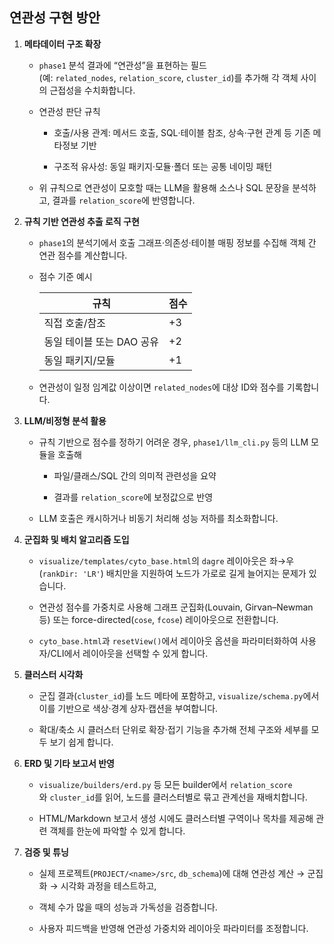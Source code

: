 ## 연관성 구현 방안

1. **메타데이터 구조 확장**
   
   - `phase1` 분석 결과에 “연관성”을 표현하는 필드(예: `related_nodes`, `relation_score`, `cluster_id`)를 추가해 각 객체 사이의 근접성을 수치화합니다.
   
   - 연관성 판단 규칙
     
     - 호출/사용 관계: 메서드 호출, SQL‧테이블 참조, 상속·구현 관계 등 기존 메타정보 기반
     
     - 구조적 유사성: 동일 패키지·모듈·폴더 또는 공통 네이밍 패턴
   
   - 위 규칙으로 연관성이 모호할 때는 LLM을 활용해 소스나 SQL 문장을 분석하고, 결과를 `relation_score`에 반영합니다.

2. **규칙 기반 연관성 추출 로직 구현**
   
   - `phase1`의 분석기에서 호출 그래프·의존성·테이블 매핑 정보를 수집해 객체 간 연관 점수를 계산합니다.
   
   - 점수 기준 예시
     
     | 규칙               | 점수  |
     | ---------------- | --- |
     | 직접 호출/참조         | +3  |
     | 동일 테이블 또는 DAO 공유 | +2  |
     | 동일 패키지/모듈        | +1  |
   
   - 연관성이 일정 임계값 이상이면 `related_nodes`에 대상 ID와 점수를 기록합니다.

3. **LLM/비정형 분석 활용**
   
   - 규칙 기반으로 점수를 정하기 어려운 경우, `phase1/llm_cli.py` 등의 LLM 모듈을 호출해
     
     - 파일/클래스/SQL 간의 의미적 관련성을 요약
     
     - 결과를 `relation_score`에 보정값으로 반영
   
   - LLM 호출은 캐시하거나 비동기 처리해 성능 저하를 최소화합니다.

4. **군집화 및 배치 알고리즘 도입**
   
   - `visualize/templates/cyto_base.html`의 `dagre` 레이아웃은 좌→우(`rankDir: 'LR'`) 배치만을 지원하여 노드가 가로로 길게 늘어지는 문제가 있습니다.
   
   - 연관성 점수를 가중치로 사용해 그래프 군집화(Louvain, Girvan–Newman 등) 또는 force-directed(`cose`, `fcose`) 레이아웃으로 전환합니다.
   
   - `cyto_base.html`과 `resetView()`에서 레이아웃 옵션을 파라미터화하여 사용자/CLI에서 레이아웃을 선택할 수 있게 합니다.

5. **클러스터 시각화**
   
   - 군집 결과(`cluster_id`)를 노드 메타에 포함하고, `visualize/schema.py`에서 이를 기반으로 색상·경계 상자·캡션을 부여합니다.
   
   - 확대/축소 시 클러스터 단위로 확장·접기 기능을 추가해 전체 구조와 세부를 모두 보기 쉽게 합니다.

6. **ERD 및 기타 보고서 반영**
   
   - `visualize/builders/erd.py` 등 모든 builder에서 `relation_score`와 `cluster_id`를 읽어, 노드를 클러스터별로 묶고 관계선을 재배치합니다.
   
   - HTML/Markdown 보고서 생성 시에도 클러스터별 구역이나 목차를 제공해 관련 객체를 한눈에 파악할 수 있게 합니다.

7. **검증 및 튜닝**
   
   - 실제 프로젝트(`PROJECT/<name>/src`, `db_schema`)에 대해 연관성 계산 → 군집화 → 시각화 과정을 테스트하고,
   
   - 객체 수가 많을 때의 성능과 가독성을 검증합니다.
   
   - 사용자 피드백을 반영해 연관성 가중치와 레이아웃 파라미터를 조정합니다.
